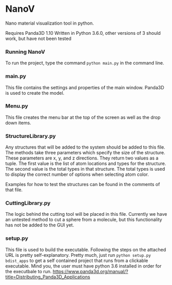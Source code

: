 # NanoV
Nano material visualization tool in python.

Requires Panda3D 1.10
Written in Python 3.6.0, other versions of 3 should work, but have not been tested

### Running NanoV
To run the project, type the command ```python main.py``` in the command line.

### main.py
This file contains the settings and properties of the main window. Panda3D is used to create the model.

### Menu.py
This file creates the menu bar at the top of the screen as well as the drop down items.

### StructureLibrary.py
Any structures that will be added to the system should be added to this file. The methods take three parameters which specify the size of the structure. These parameters are x, y, and z directions. They return two values as a tuple. The first value is the list of atom locations and types for the structure. The second value is the total types in that structure. The total types is used to display the correct number of options when selecting atom color.

Examples for how to test the structures can be found in the comments of that file.

### CuttingLibrary.py
The logic behind the cutting tool will be placed in this file. Currently we have an untested method to cut a sphere from a molecule, but this functionality has not be added to the GUI yet.

### setup.py
This file is used to build the executable. Following the steps on the attached URL is pretty self-explanatory. Pretty much, just run ```python setup.py bdist_apps``` to get a self contained project that runs from a clickable executable. Mind you, the user must have python 3.6 installed in order for the executbale to run.
https://www.panda3d.org/manual/?title=Distributing_Panda3D_Applications
